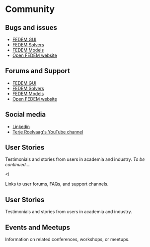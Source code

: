 # Community

## Bugs and issues

 * [FEDEM GUI](https://github.com/openfedem/fedem-gui/issues)
 * [FEDEM Solvers](https://github.com/openfedem/fedem-solvers/issues)
 * [FEDEM Models](https://github.com/openfedem/public_models/issues)
 * [Open FEDEM website](https://github.com/openfedem/openfedem.org/issues)

## Forums and Support

 * [FEDEM GUI](https://github.com/openfedem/fedem-gui/discussions)
 * [FEDEM Solvers](https://github.com/openfedem/fedem-solvers/discussions)
 * [FEDEM Models](https://github.com/openfedem/public_models/discussions)
 * [Open FEDEM website](https://github.com/openfedem/openfedem.org/discussions)

## Social media

 * [Linkedin](https://www.linkedin.com/company/fedem-technology-as/about/)
 * [Terje Roelvaag's YouTube channel](https://www.youtube.com/@FedemDigitalTwins)

## User Stories
Testimonials and stories from users in academia and industry. _To be continued...._



<!

Links to user forums, FAQs, and support channels.

## User Stories
Testimonials and stories from users in academia and industry.

## Events and Meetups 
Information on related conferences, workshops, or meetups.
>

